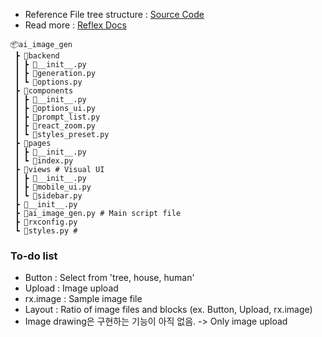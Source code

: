 - Reference File tree structure : [Source Code](https://github.com/reflex-dev/templates/tree/main/ai_image_gen)
- Read more : [Reflex Docs](https://reflex.dev/docs/getting-started/introduction)
```
📦ai_image_gen
 ┣ 📂backend
 ┃ ┣ 📜__init__.py
 ┃ ┣ 📜generation.py
 ┃ ┗ 📜options.py
 ┣ 📂components
 ┃ ┣ 📜__init__.py
 ┃ ┣ 📜options_ui.py
 ┃ ┣ 📜prompt_list.py
 ┃ ┣ 📜react_zoom.py
 ┃ ┗ 📜styles_preset.py
 ┣ 📂pages
 ┃ ┣ 📜__init__.py
 ┃ ┗ 📜index.py
 ┣ 📂views # Visual UI
 ┃ ┣ 📜__init__.py
 ┃ ┣ 📜mobile_ui.py
 ┃ ┗ 📜sidebar.py
 ┣ 📜__init__.py
 ┣ 📜ai_image_gen.py # Main script file
 ┣ 📜rxconfig.py
 ┗ 📜styles.py #
 ```


### To-do list
- Button : Select from 'tree, house, human'
- Upload : Image upload
- rx.image : Sample image file
- Layout : Ratio of image files and blocks (ex. Button, Upload, rx.image)
- Image drawing은 구현하는 기능이 아직 없음. -> Only image upload